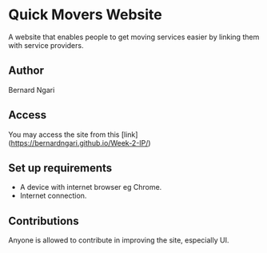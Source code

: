 # Quick  Movers Website
A website that enables people to get moving services easier by linking them with service providers.

## Author
Bernard Ngari
## Access
You may access the site from this [link] (https://bernardngari.github.io/Week-2-IP/)

## Set up requirements
* A device with internet browser eg Chrome.
* Internet connection.
## Contributions
Anyone is allowed to contribute in improving the site, especially UI.



